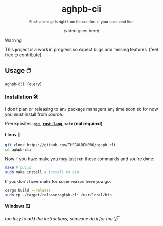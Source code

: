 <div align="center">

  # aghpb-cli

  <sub>Fresh anime girls right from the comfort of your command line.</sub>

  {video goes here}

</div>

> [!WARNING]
> 
> This project is a work in progress so expect bugs and missing features. (feel free to contribute)

## Usage 🖱️
```sh
aghpb-cli {query}
```

### Installation 🛠️
I don't plan on releasing to any package managers any time soon so for now you must install from source.

Prerequisites: **[``git``](https://git-scm.com/downloads), [``rust-lang``](https://www.rust-lang.org/tools/install), ``make`` (not required)**

#### Linux 🐧
```sh
git clone https://github.com/THEGOLDENPRO/aghpb-cli
cd aghpb-cli
```
Now if you have make you may just run these commands and you're done:
```sh
make # build
sudo make install # install to bin
```
If you don't have make for some reason here you go:
```sh
cargo build --release
sudo cp ./target/release/aghpb-cli /usr/local/bin
```

#### Windows 🪟
*too lazy to add the instructions, someone do it for me* 😴
